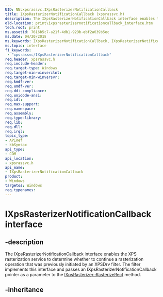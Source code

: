```yaml
---
UID: NN:xpsrassvc.IXpsRasterizerNotificationCallback
title: IXpsRasterizerNotificationCallback (xpsrassvc.h)
description: The IXpsRasterizerNotificationCallback interface enables the XPS rasterization service to determine whether to continue a rasterization operation that was previously initiated by an XPSDrv filter.
old-location: print\ixpsrasterizernotificationcallback_interface.htm
tech.root: print
ms.assetid: 7616b5c7-a21f-4db1-923b-ebf2a039b5ec
ms.date: 04/20/2018
ms.keywords: IXpsRasterizerNotificationCallback, IXpsRasterizerNotificationCallback interface [Print Devices], IXpsRasterizerNotificationCallback interface [Print Devices],described, print.ixpsrasterizernotificationcallback_interface, print_xpsrast_fe5791b3-111b-454e-a033-45dfa128d325.xml, xpsrassvc/IXpsRasterizerNotificationCallback
ms.topic: interface
f1_keywords:
 - "xpsrassvc/IXpsRasterizerNotificationCallback"
req.header: xpsrassvc.h
req.include-header: 
req.target-type: Windows
req.target-min-winverclnt: 
req.target-min-winversvr: 
req.kmdf-ver: 
req.umdf-ver: 
req.ddi-compliance: 
req.unicode-ansi: 
req.idl: 
req.max-support: 
req.namespace: 
req.assembly: 
req.type-library: 
req.lib: 
req.dll: 
req.irql: 
topic_type:
- APIRef
- kbSyntax
api_type:
- COM
api_location:
- xpsrassvc.h
api_name:
- IXpsRasterizerNotificationCallback
product:
- Windows
targetos: Windows
req.typenames: 
---
```


# IXpsRasterizerNotificationCallback interface

## -description

The IXpsRasterizerNotificationCallback interface enables the XPS rasterization service to determine whether to continue a rasterization operation that was previously initiated by an XPSDrv filter. The filter implements this interface and passes an IXpsRasterizerNotificationCallback pointer as a parameter to the [IXpsRasterizer::RasterizeRect](https://docs.microsoft.com/windows-hardware/drivers/ddi/xpsrassvc/nf-xpsrassvc-ixpsrasterizer-rasterizerect) method.

## -inheritance
